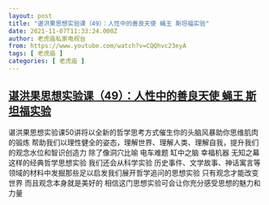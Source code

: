 ```yaml
---
layout: post
title: "谌洪果思想实验课（49）：人性中的善良天使 蝇王 斯坦福实验"
date: 2021-11-07T11:33:24.000Z
author: 老虎庙私家电视台
from: https://www.youtube.com/watch?v=CQQhvc23eyA
tags: [ 老虎庙 ]
categories: [ 老虎庙 ]
---
```

<!--1636284804000-->
[谌洪果思想实验课（49）：人性中的善良天使 蝇王 斯坦福实验](https://www.youtube.com/watch?v=CQQhvc23eyA)
------

<div>
谌洪果思想实验课50讲将以全新的哲学思考方式催生你的头脑风暴助你思维肌肉的锻炼 帮助我们以理性健全的姿态，理解世界、理解人类、理解自我，提升我们的观念水位和智识创造力 除了像洞穴比喻 电车难题 缸中之脑 幸福机器 无知之幕这样的经典哲学思想实验 我们还会从科学实验 历史事件、文学故事、神话寓言等领域的材料中发掘那些足以启发我们展开哲学追问的思想实验 只有观念才能改变世界 而且观念本身就是美好的 相信这门思想实验可会让你充分感受思想的魅力和力量
</div>
